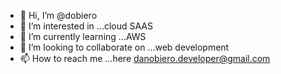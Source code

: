 - 👋 Hi, I’m @dobiero
- 👀 I’m interested in ...cloud SAAS
- 🌱 I’m currently learning ...AWS 
- 💞️ I’m looking to collaborate on ...web development
- 📫 How to reach me ...here danobiero.developer@gmail.com

<!---
dobiero/dobiero is a ✨ special ✨ repository because its `README.md` (this file) appears on your GitHub profile.
You can click the Preview link to take a look at your changes.
--->

